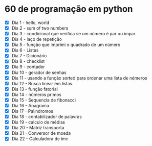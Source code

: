 # 60 de programação em python

- [x] Dia 1 - hello, world
- [x] Dia 2 - sum of two numbers 
- [x] Dia 3 - condicional que verifica se um número é par ou impar
- [x] Dia 4 - laço de repetição
- [x] Dia 5 - função que imprimi o quadrado de um número
- [x] Dia 6 - Listas
- [x] Dia 7 - Dicionário
- [x] Dia 8 - checklist
- [x] Dia 9 - contador
- [x] Dia 10 - gerador de senhas
- [x] Dia 11 - usando a função sorted para ordenar uma lista de némeros
- [x] Dia 12 - Busca linear em listas
- [x] Dia 13 - função fatorial
- [x] Dia 14 - números primos
- [x] Dia 15 - Sequencia de fibonacci
- [x] Dia 16 - Anagrama
- [x] Dia 17 - Palindromos
- [x] Dia 18 - contabilizador de palavras
- [x] Dia 19 - calculo de médias 
- [x] Dia 20 - Matriz transporta
- [x] Dia 21 - Conversor de moeda
- [x] Dia 22 - Calculadora de imc